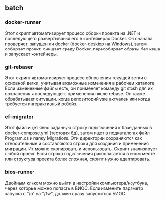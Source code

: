 ## batch

### docker-runner

Этот скрипт автоматизирует процесс сборки проекта на .NET и последующего развертывания его в контейнерах Docker.
Он сначала проверяет, запущен ли docker (docker-desktop на Windows), затем собирает проект, очищает среду Docker, пересобирает образы без кеша и запускает контейнеры.

### git-rebaser

Этот скрипт автоматизирует процесс обновления текущей ветки с основной ветки, учитывая возможные изменения в рабочем каталоге.
Если измененные файлы есть, он применяет команду git stash для их сохранения и последующего применения после rebase.
Он также обрабатывает ситуации, когда репозиторий уже актуален или когда требуется интерактивный ребейз.

### ef-migrator

Этот файл ищет явно заданную строку подключения к базе данных в docker-compose.yml (тестовая бд), затем ищет в подкаталогах файл Program.cs и папку Migrations.
Эти директории сохраняются как относительные и составляются строки для создания и применения миграции.
Их можно скопировать и использовать.
Скрипт анализирует любой проект.
Если строка подключения располагается в ином месте или структура проекта более сложная, скрипт нужно адаптировать.

### bios-runner

Двойным кликом можно выйти в настройки компьютера/ноутбука, через которые можно попасть в БИОС. Если изменить параметр запуска с "/o" на "/fw", должен сразу запуститься БИОС.
